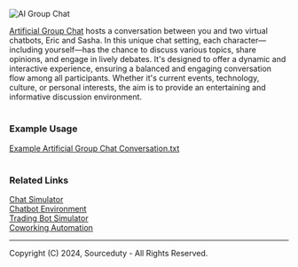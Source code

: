 ![AI Group Chat](https://github.com/sourceduty/AI_Group-Chat-Adviser/assets/123030236/53267ca3-053c-4d55-99c5-936e9e68a7f7)

[Artificial Group Chat](https://chat.openai.com/g/g-r7eMW75w4-artificial-group-chat) hosts a conversation between you and two virtual chatbots, Eric and Sasha. In this unique chat setting, each character—including yourself—has the chance to discuss various topics, share opinions, and engage in lively debates. It's designed to offer a dynamic and interactive experience, ensuring a balanced and engaging conversation flow among all participants. Whether it's current events, technology, culture, or personal interests, the aim is to provide an entertaining and informative discussion environment.

#
### Example Usage

[Example Artificial Group Chat Conversation.txt](https://github.com/sourceduty/Artificial_Group_Chat/files/15381833/Example.Artificial.Group.Chat.Conversation.txt)

#
### Related Links

[Chat Simulator](https://chat.openai.com/g/g-pVviDoA7V-chat-simulator)
<br>
[Chatbot Environment](https://github.com/sourceduty/Chatbot_Environment)
<br>
[Trading Bot Simulator](https://chat.openai.com/g/g-OCgWKt0lF-trading-bot-simulator)
<br>
[Coworking Automation](https://github.com/sourceduty/Coworking_Automation)

***
Copyright (C) 2024, Sourceduty - All Rights Reserved.
